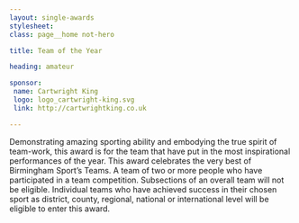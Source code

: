 ```yaml
---
layout: single-awards
stylesheet:
class: page__home not-hero

title: Team of the Year

heading: amateur

sponsor:
 name: Cartwright King
 logo: logo_cartwright-king.svg
 link: http://cartwrightking.co.uk

---
```


Demonstrating amazing sporting ability and embodying the true spirit of team-work, this award is for the team that have put in the most inspirational performances of the year. This award celebrates the very best of Birmingham Sport’s Teams. A team of two or more people who have participated in a team competition. Subsections of an overall team will not be eligible.
Individual teams who have achieved success in their chosen sport as district, county, regional, national or international level will be eligible to enter this award.
